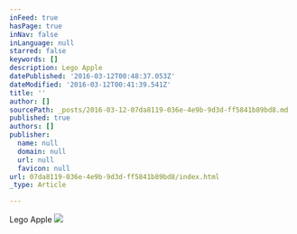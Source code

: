 ```yaml
---
inFeed: true
hasPage: true
inNav: false
inLanguage: null
starred: false
keywords: []
description: Lego Apple
datePublished: '2016-03-12T00:48:37.053Z'
dateModified: '2016-03-12T00:41:39.541Z'
title: ''
author: []
sourcePath: _posts/2016-03-12-07da8119-036e-4e9b-9d3d-ff5841b89bd8.md
published: true
authors: []
publisher:
  name: null
  domain: null
  url: null
  favicon: null
url: 07da8119-036e-4e9b-9d3d-ff5841b89bd8/index.html
_type: Article

---
```

Lego Apple
![](https://the-grid-user-content.s3-us-west-2.amazonaws.com/a519ffa5-efea-40bf-a61a-e266aca2bd6f.jpg)